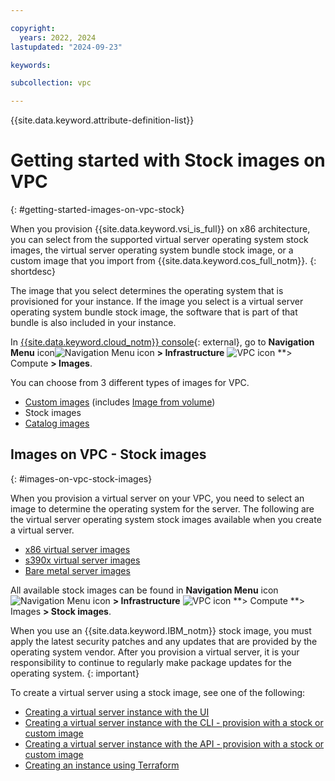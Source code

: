 ```yaml
---

copyright:
  years: 2022, 2024
lastupdated: "2024-09-23"

keywords:

subcollection: vpc

---
```


{{site.data.keyword.attribute-definition-list}}

# Getting started with Stock images on VPC
{: #getting-started-images-on-vpc-stock}

When you provision {{site.data.keyword.vsi_is_full}} on x86 architecture, you can select from the supported virtual server operating system stock images, the virtual server operating system bundle stock image, or a custom image that you import from {{site.data.keyword.cos_full_notm}}.
{: shortdesc}

The image that you select determines the operating system that is provisioned for your instance. If the image you select is a virtual server operating system bundle stock image, the software that is part of that bundle is also included in your instance.

In [{{site.data.keyword.cloud_notm}} console](/login){: external}, go to **Navigation Menu** icon![Navigation Menu icon](../icons/icon_hamburger.svg) **> Infrastructure** ![VPC icon](../../icons/vpc.svg) **> Compute **> Images**.

You can choose from 3 different types of images for VPC.
* [Custom images](/docs/vpc?topic=vpc-planning-custom-images) (includes [Image from volume](/docs/vpc?topic=vpc-image-from-volume-vpc))
* Stock images
* [Catalog images](/docs/vpc?topic=vpc-getting-started-images-on-vpc-catalog)

## Images on VPC - Stock images
{: #images-on-vpc-stock-images}

When you provision a virtual server on your VPC, you need to select an image to determine the operating system for the server. The following are the virtual server operating system stock images available when you create a virtual server.

* [x86 virtual server images](/docs/vpc?topic=vpc-about-images)
* [s390x virtual server images](/docs/vpc?topic=vpc-vsabout-images)
* [Bare metal server images](/docs/vpc?topic=vpc-bare-metal-image)

All available stock images can be found in **Navigation Menu** icon![Navigation Menu icon](../icons/icon_hamburger.svg) **> Infrastructure** ![VPC icon](../../icons/vpc.svg) **> Compute **> Images **> Stock images**.

When you use an {{site.data.keyword.IBM_notm}} stock image, you must apply the latest security patches and any updates that are provided by the operating system vendor. After you provision a virtual server, it is your responsibility to continue to regularly make package updates for the operating system.
{: important}

To create a virtual server using a stock image, see one of the following:
* [Creating a virtual server instance with the UI](/docs/vpc?topic=vpc-creating-virtual-servers&interface=ui#creating-virtual-servers-ui)
* [Creating a virtual server instance with the CLI - provision with a stock or custom image](/docs/vpc?topic=vpc-creating-virtual-servers&interface=cli#instance-create-from-image-cli)
* [Creating a virtual server instance with the API - provision with a stock or custom image](/docs/vpc?topic=vpc-creating-virtual-servers&interface=api#create-instance-stock-custom-image-api)
* [Creating an instance using Terraform](/docs/vpc?topic=vpc-creating-virtual-servers&interface=terraform#create-instance-using-terraform)
